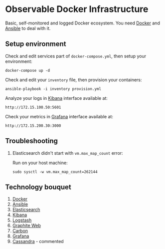 Observable Docker Infrastructure
================================

Basic, self-monitored and logged Docker ecosystem. You need [Docker](https://github.com/docker/docker)
and [Ansible](https://github.com/ansible/ansible) to deal with it.

Setup environment
-----------------

Check and edit services part of `docker-compose.yml`, then setup your environment:

```
docker-compose up -d
```

Check and edit your `inventory` file, then provision your containers:
```
ansible-playbook -i inventory provision.yml
```

Analyze your logs in [Kibana](https://github.com/elastic/kibana) interface available at:
```
http://172.15.100.50:5601
```

Check your metrics in [Grafana](https://github.com/grafana/grafana) interface available at:
```
http://172.15.200.30:3000
```

Troubleshooting
---------------

1. Elasticsearch didn't start with `vm.max_map_count` error:

	Run on your host machine:
	```
	sudo sysctl -w vm.max_map_count=262144
	```

Technology bouquet
------------------

1. [Docker](https://github.com/docker/docker)
2. [Ansible](https://github.com/ansible/ansible)
3. [Elasticsearch](https://github.com/elastic/elasticsearch)
4. [Kibana](https://github.com/elastic/kibana)
5. [Logstash](https://github.com/elastic/logstash)
6. [Graphite Web](https://github.com/graphite-project/graphite-web)
7. [Carbon](https://github.com/graphite-project/carbon)
8. [Grafana](https://github.com/grafana/grafana)
9. [Cassandra](https://github.com/apache/cassandra) - commented
